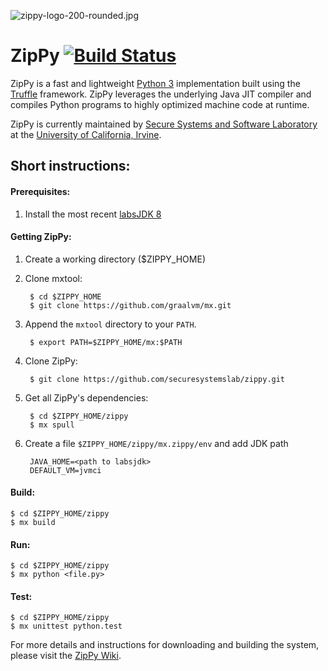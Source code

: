 ![zippy-logo-200-rounded.jpg](http://ssllab.org/zippy_logo.jpeg)
# ZipPy [![Build Status](https://travis-ci.org/qunaibit/zippy-mirror.svg?branch=master)](https://travis-ci.org/qunaibit/zippy-mirror) #

ZipPy is a fast and lightweight [Python 3](https://www.python.org/) implementation built using the [Truffle](http://openjdk.java.net/projects/graal/) framework. ZipPy leverages the underlying Java JIT compiler and compiles Python programs to highly optimized machine code at runtime.

ZipPy is currently maintained by [Secure Systems and Software Laboratory](https://ssllab.org) at the ​[University of California, Irvine](http://www.uci.edu/).

## Short instructions:

#### Prerequisites:

1. Install the most recent [labsJDK 8](http://www.oracle.com/technetwork/oracle-labs/program-languages/downloads/index.html)
 
#### Getting ZipPy:

1. Create a working directory ($ZIPPY_HOME)
2. Clone mxtool:

        $ cd $ZIPPY_HOME
        $ git clone https://github.com/graalvm/mx.git

3. Append the `mxtool` directory to your `PATH`.

        $ export PATH=$ZIPPY_HOME/mx:$PATH

4. Clone ZipPy:

        $ git clone https://github.com/securesystemslab/zippy.git

5. Get all ZipPy's dependencies:

        $ cd $ZIPPY_HOME/zippy
        $ mx spull

6. Create a file `$ZIPPY_HOME/zippy/mx.zippy/env` and add JDK path

        JAVA_HOME=<path to labsjdk>
        DEFAULT_VM=jvmci

#### Build:

    $ cd $ZIPPY_HOME/zippy
    $ mx build

#### Run:

    $ cd $ZIPPY_HOME/zippy
    $ mx python <file.py>

#### Test:

    $ cd $ZIPPY_HOME/zippy
    $ mx unittest python.test

For more details and instructions for downloading and building the system, please visit the [ZipPy Wiki](https://github.com/securesystemslab/zippy/wiki).
